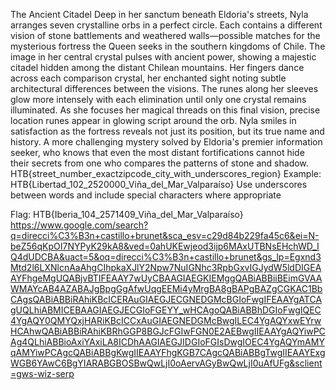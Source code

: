 The Ancient Citadel
Deep in her sanctum beneath Eldoria's streets, Nyla arranges seven crystalline orbs in a perfect circle. Each contains a different vision of stone battlements and weathered walls—possible matches for the mysterious fortress the Queen seeks in the southern kingdoms of Chile. The image in her central crystal pulses with ancient power, showing a majestic citadel hidden among the distant Chilean mountains. Her fingers dance across each comparison crystal, her enchanted sight noting subtle architectural differences between the visions. The runes along her sleeves glow more intensely with each elimination until only one crystal remains illuminated. As she focuses her magical threads on this final vision, precise location runes appear in glowing script around the orb. Nyla smiles in satisfaction as the fortress reveals not just its position, but its true name and history. A more challenging mystery solved by Eldoria's premier information seeker, who knows that even the most distant fortifications cannot hide their secrets from one who compares the patterns of stone and shadow.
HTB{street_number_exactzipcode_city_with_underscores_region}
Example: HTB{Libertad_102_2520000_Viña_del_Mar_Valparaíso} Use underscores between words and include special characters where appropriate

Flag: HTB{Iberia_104_2571409_Viña_del_Mar_Valparaíso}
https://www.google.com/search?q=direcci%C3%B3n+castillo+brunet&sca_esv=c29d84b229fa45c6&ei=N-beZ56qKpOI7NYPyK29kA8&ved=0ahUKEwjeod3ijp6MAxUTBNsEHchWD_IQ4dUDCBA&uact=5&oq=direcci%C3%B3n+castillo+brunet&gs_lp=Egxnd3Mtd2l6LXNlcnAaAhgCIhpkaXJlY2Npw7NuIGNhc3RpbGxvIGJydW5ldDIGEAAYFhgeMgUQABjvBTIFEAAY7wUyCBAAGIAEGKIEMggQABiABBiiBEimGVAAWMAYcAB4AZABAJgBpgGgAfwUqgEEMi4yMrgBA8gBAPgBAZgCGKAC1BbCAgsQABiABBiRAhiKBcICERAuGIAEGJECGNEDGMcBGIoFwgIFEAAYgATCAgUQLhiABMICEBAAGIAEGJECGIoFGEYY_wHCAgoQABiABBhDGIoFwgIQEC4YgAQY0QMYQxjHARiKBcICCxAuGIAEGNEDGMcBwgILEC4YgAQYxwEYrwHCAhwQABiABBiRAhiKBRhGGP8BGJcFGIwFGN0E2AEBwgIIEAAYgAQYiwPCAg4QLhiABBioAxiYAxiLA8ICDhAAGIAEGJIDGIoFGIsDwgIOEC4YgAQYmAMYqAMYiwPCAgcQABiABBgKwgIIEAAYFhgKGB7CAgcQABiABBgTwgIIEAAYExgWGB6YAwC6BgYIARABGBOSBwQwLjI0oAervAGyBwQwLjI0uAfUFg&sclient=gws-wiz-serp